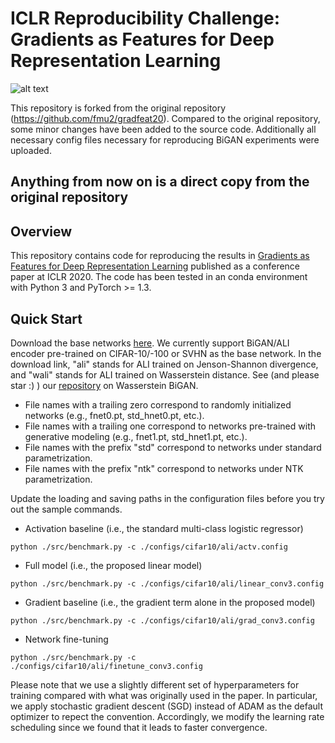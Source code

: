 # ICLR Reproducibility Challenge: Gradients as Features for Deep Representation Learning

![alt text](https://github.com/fmu2/gradfeat20/blob/master/paper/overview.png "Method overview")

This repository is forked from the original repository (https://github.com/fmu2/gradfeat20). Compared to the original repository, some minor changes have been added to the source code. Additionally all necessary config files necessary for reproducing BiGAN experiments were uploaded.

## Anything from now on is a direct copy from the original repository

## Overview
This repository contains code for reproducing the results in [Gradients as Features for Deep Representation Learning](https://openreview.net/pdf?id=BkeoaeHKDS) published as a conference paper at ICLR 2020. The code has been tested in an conda environment with Python 3 and PyTorch >= 1.3.

## Quick Start
Download the base networks [here](http://pages.cs.wisc.edu/~fmu/gradfeat20/pretrained). We currently support BiGAN/ALI encoder pre-trained on CIFAR-10/-100 or SVHN as the base network. In the download link, "ali" stands for ALI trained on Jenson-Shannon divergence, and "wali" stands for ALI trained on Wasserstein distance. See (and please star :) ) our [repository](https://github.com/fmu2/Wasserstein-BiGAN) on Wasserstein BiGAN.

   * File names with a trailing zero correspond to randomly initialized networks (e.g., fnet0.pt, std_hnet0.pt, etc.).
   * File names with a trailing one correspond to networks pre-trained with generative modeling (e.g., fnet1.pt, std_hnet1.pt, etc.).
   * File names with the prefix "std" correspond to networks under standard parametrization.
   * File names with the prefix "ntk" correspond to networks under NTK parametrization.

Update the loading and saving paths in the configuration files before you try out the sample commands.

   * Activation baseline (i.e., the standard multi-class logistic regressor)
   ```shell
   python ./src/benchmark.py -c ./configs/cifar10/ali/actv.config
   ```
   * Full model (i.e., the proposed linear model)
   ```shell
   python ./src/benchmark.py -c ./configs/cifar10/ali/linear_conv3.config
   ```
   * Gradient baseline (i.e., the gradient term alone in the proposed model)
   ```shell
   python ./src/benchmark.py -c ./configs/cifar10/ali/grad_conv3.config
   ```
   * Network fine-tuning
   ```shell
   python ./src/benchmark.py -c ./configs/cifar10/ali/finetune_conv3.config
   ```

Please note that we use a slightly different set of hyperparameters for training compared with what was originally used in the paper. In particular, we apply stochastic gradient descent (SGD) instead of ADAM as the default optimizer to repect the convention. Accordingly, we modify the learning rate scheduling since we found that it leads to faster convergence.

